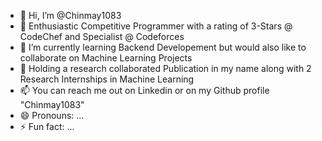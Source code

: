 - 👋 Hi, I’m @Chinmay1083
- 👀 Enthusiastic Competitive Programmer with a rating of 3-Stars @ CodeChef and Specialist @ Codeforces 
- 🌱 I’m currently learning Backend Developement but would also like to collaborate on Machine Learning Projects 
- 💞️ Holding a research collaborated Publication in my name along with 2 Research Internships in Machine Learning  
- 📫 You can reach me out on Linkedin or on my Github profile "Chinmay1083"
- 😄 Pronouns: ...
- ⚡ Fun fact: ...

<!---
Chinmay1083/Chinmay1083 is a ✨ special ✨ repository because its `README.md` (this file) appears on your GitHub profile.
You can click the Preview link to take a look at your changes.
--->
